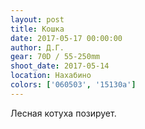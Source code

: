 ```yaml
---
layout: post
title: Кошка
date: 2017-05-17 00:00:00
author: Д.Г.
gear: 70D / 55-250mm
shoot_date: 2017-05-14
location: Нахабино
colors: ['060503', '15130a']
---
```

Лесная котуха позирует.
